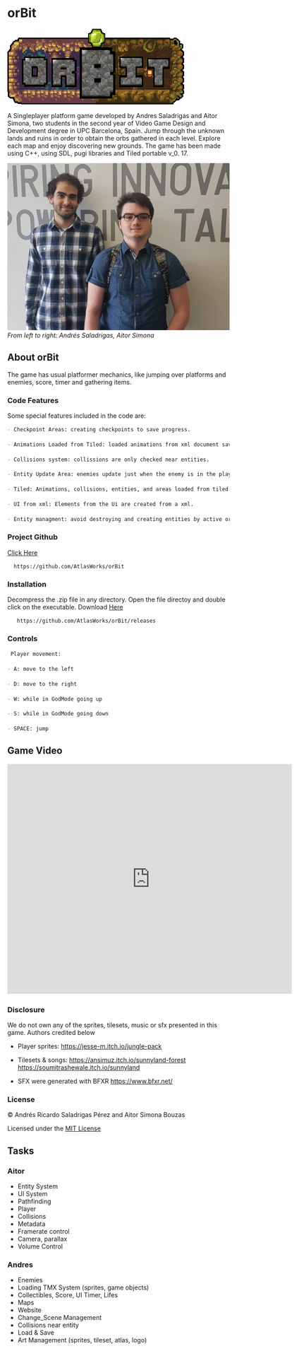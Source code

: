 # orBit

![orBit](https://raw.githubusercontent.com/AtlasWorks/orBit/master/Website/orBit_logo.png)

A Singleplayer platform game developed by Andres Saladrigas and Aitor Simona, two students in the second year of Video Game Design and Development degree in UPC Barcelona, Spain. 
Jump through the unknown lands and ruins in order to obtain the orbs gathered in each level. Explore each map and enjoy discovering new grounds. 
The game has been made using C++, using SDL, pugi libraries and Tiled portable v_0. 17.

![Team Photo](https://raw.githubusercontent.com/AtlasWorks/orBit/master/Website/members%20foto.jpg)
*From left to right:  Andrés Saladrigas, Aitor Simona*

## About orBit
The game has usual platformer mechanics, like jumping over platforms and enemies, score, timer and gathering items.

### Code Features
Some special features included in the code are:
```markdown
- Checkpoint Areas: creating checkpoints to save progress.

- Animations Loaded from Tiled: loaded animations from xml document save from Tiled.

- Collisions system: collissions are only checked near entities.

- Entity Update Area: enemies update just when the enemy is in the player depth of field.

- Tiled: Animations, collisions, entities, and areas loaded from tiled.

- UI from xml: Elements from the Ui are created from a xml.

- Entity managment: avoid destroying and creating entities by active or inactive system.
```
### Project Github
	
[Click Here](https://github.com/AtlasWorks/orBit) 
      
      https://github.com/AtlasWorks/orBit
  
### Installation

Decompress the .zip file in any directory. Open the file directoy and double click on the executable.
Download [Here](https://github.com/AtlasWorks/orBit/releases) 
    
       https://github.com/AtlasWorks/orBit/releases

### Controls


```markdown
 Player movement:

- A: move to the left

- D: move to the right

- W: while in GodMode going up

- S: while in GodMode going down

- SPACE: jump
```
## Game Video

<html>
<body>

<iframe width="645" height="520"
src="https://youtu.be/hxSv7Yk8KYc" frameborder="0" allowfullscreen>
</iframe>

</body>
</html>

### Disclosure

We do not own any of the sprites, tilesets, music or sfx presented in this game. Authors credited below

- Player sprites:
https://jesse-m.itch.io/jungle-pack

- Tilesets & songs:
https://ansimuz.itch.io/sunnyland-forest
https://soumitrashewale.itch.io/sunnyland

- SFX were generated with BFXR
https://www.bfxr.net/

### License

© Andrés Ricardo Saladrigas Pérez and Aitor Simona Bouzas

Licensed under the [MIT License](https://github.com/AtlasWorks/orBit/blob/master/LICENSE.txt)

## Tasks

### Aitor

- Entity System 
- UI System 
- Pathfinding
- Player 
- Collisions  
- Metadata  
- Framerate control  
- Camera, parallax  
- Volume Control  

### Andres

- Enemies  
- Loading TMX System (sprites, game objects)  
- Collectibles, Score, UI Timer, Lifes  
- Maps   
- Website  
- Change_Scene Management  
- Collisions near entity
- Load & Save  
- Art Management (sprites, tileset, atlas, logo)



